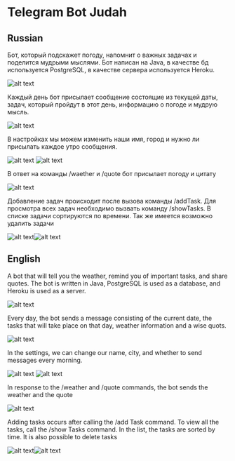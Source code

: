 # Telegram Bot Judah

## Russian

Бот, который подскажет погоду, напомнит о важных задачах и поделится мудрыми мыслями.
Бот написан на Java, в качестве бд используется PostgreSQL, в качестве сервера используется Heroku.


![alt text](screenshots/start_and_help.png)​

Каждый день бот присылает сообщение состоящие из текущей даты, задач, который пройдут в этот день, информацию о погоде и мудрую мысль.

![alt text](screenshots/start_and_help.png)​

В настройках мы можем изменить наши имя,  город и нужно ли присылать каждое утро сообщения.

![alt text](screenshots/setting.png)​
![alt text](screenshots/changeName.png)​

В ответ на команды /waether и /quote бот присылает погоду и цитату

![alt text](screenshots/quote_and_weather.png)​

Добавление задач происходит после вызова команды /addTask. Для просмотра всех задач необходимо вызвать команду /showTasks. 
В списке задачи сортируются по времени. Так же имеется возможно удалить задачи

![alt text](screenshots/show_and_add_tasks_1.png)​
![alt text](screenshots/show_and_add_tasks_2.png)​

## English

A bot that will tell you the weather, remind you of important tasks, and share quotes.
The bot is written in Java, PostgreSQL is used as a database, and Heroku is used as a server.


![alt text](screenshots/start_and_help.png)​

Every day, the bot sends a message consisting of the current date, the tasks that will take place on that day, weather information and a wise quots.

![alt text](screenshots/start_and_help.png)​

In the settings, we can change our name, city, and whether to send messages every morning.

![alt text](screenshots/setting.png)​
![alt text](screenshots/changeName.png)​

In response to the /weather and /quote commands, the bot sends the weather and the quote

![alt text](screenshots/quote_and_weather.png)​

Adding tasks occurs after calling the /add Task command. To view all the tasks, call the /show Tasks command.
In the list, the tasks are sorted by time. It is also possible to delete tasks

![alt text](screenshots/show_and_add_tasks_1.png)​
![alt text](screenshots/show_and_add_tasks_2.png)​
